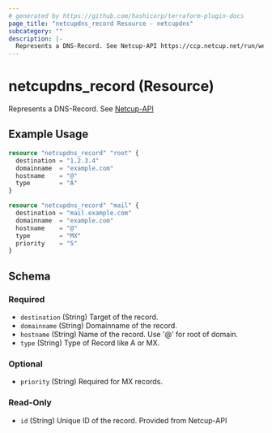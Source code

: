 ```yaml
---
# generated by https://github.com/hashicorp/terraform-plugin-docs
page_title: "netcupdns_record Resource - netcupdns"
subcategory: ""
description: |-
  Represents a DNS-Record. See Netcup-API https://ccp.netcup.net/run/webservice/servers/endpoint.php#Dnsrecord
---
```


# netcupdns_record (Resource)

Represents a DNS-Record. See [Netcup-API](https://ccp.netcup.net/run/webservice/servers/endpoint.php#Dnsrecord)

## Example Usage

```terraform
resource "netcupdns_record" "root" {
  destination = "1.2.3.4"
  domainname  = "example.com"
  hostname    = "@"
  type        = "A"
}

resource "netcupdns_record" "mail" {
  destination = "mail.example.com"
  domainname  = "example.com"
  hostname    = "@"
  type        = "MX"
  priority    = "5"
}
```

<!-- schema generated by tfplugindocs -->
## Schema

### Required

- `destination` (String) Target of the record.
- `domainname` (String) Domainname of the record.
- `hostname` (String) Name of the record. Use '@' for root of domain.
- `type` (String) Type of Record like A or MX.

### Optional

- `priority` (String) Required for MX records.

### Read-Only

- `id` (String) Unique ID of the record. Provided from Netcup-API
